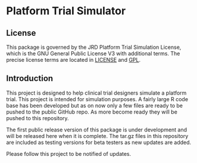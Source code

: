 # Platform Trial Simulator 

## License 
This package is governed by the JRD Platform Trial Simulation License, which is the GNU General Public License V3 with additional terms. The precise license terms are located in [LICENSE](https://github.com/kwathen/PlatformTrialSimulatorP/blob/master/inst/LICENSE) and [GPL](https://github.com/kwathen/PlatformTrialSimulatorP/blob/master/inst/GPL).


## Introduction
This project is designed to help clinical trial designers simulate a platform trial.   This project is intended for simulation purposes.  A fairly large R code base has been developed but as on now only a few files are ready to be pushed to the public GitHub repo.  As more become ready they will be pushed to this repository. 


The first public release version of this package is under development and will be released here when it is complete.  The tar.gz files in this repository are included as testing versions for beta testers as new updates are added. 

Please follow this project to be notified of updates.   

